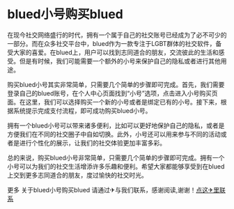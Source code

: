 # blued小号购买blued

在现今社交网络盛行的时代，拥有一个属于自己的社交账号已经成为了必不可少的一部分。而在众多社交平台中，blued作为一款专注于LGBT群体的社交软件，备受大家的喜爱。在blued上，用户可以找到志同道合的朋友，交流彼此的生活和感受。但是有时候，我们可能需要一个额外的小号来保护自己的隐私或者进行其他用途。

购买blued小号其实非常简单，只需要几个简单的步骤即可完成。首先，我们需要登录自己的blued账号，在个人中心页面找到“小号”选项，点击进入小号购买页面。在这里，我们可以选择购买一个新的小号或者是绑定已有的小号。接下来，根据系统提示完成支付流程，即可成功购买blued小号。

拥有一个blued小号可以带来诸多便利，比如可以更好地保护自己的隐私，或者是方便我们在不同的社交圈子中自如切换。此外，小号还可以用来参与不同的活动或者是进行个性化的展示，让我们的社交体验更加丰富多彩。

总的来说，购买blued小号非常简单，只需要几个简单的步骤即可完成。拥有一个小号可以为我们的社交生活增添许多乐趣和便利。希望大家都能够享受到在blued上交到更多志同道合的朋友，度过愉快的社交时光。

更多 关于blued小号购买blued 请通过✈与我们联系，感谢阅读,谢谢！[点这✈里联系](https://c.k02.cc)